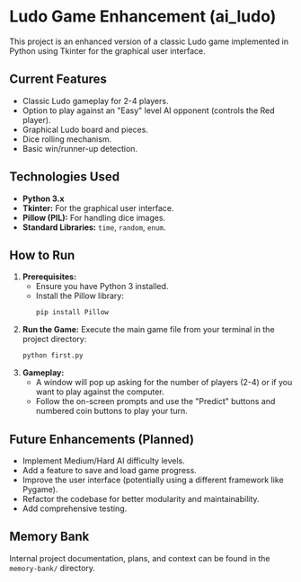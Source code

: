 # Ludo Game Enhancement (ai_ludo)

This project is an enhanced version of a classic Ludo game implemented in Python using Tkinter for the graphical user interface.

## Current Features

*   Classic Ludo gameplay for 2-4 players.
*   Option to play against an "Easy" level AI opponent (controls the Red player).
*   Graphical Ludo board and pieces.
*   Dice rolling mechanism.
*   Basic win/runner-up detection.

## Technologies Used

*   **Python 3.x**
*   **Tkinter:** For the graphical user interface.
*   **Pillow (PIL):** For handling dice images.
*   **Standard Libraries:** `time`, `random`, `enum`.

## How to Run

1.  **Prerequisites:**
    *   Ensure you have Python 3 installed.
    *   Install the Pillow library:
        ```bash
        pip install Pillow
        ```
2.  **Run the Game:**
    Execute the main game file from your terminal in the project directory:
    ```bash
    python first.py
    ```
3.  **Gameplay:**
    *   A window will pop up asking for the number of players (2-4) or if you want to play against the computer.
    *   Follow the on-screen prompts and use the "Predict" buttons and numbered coin buttons to play your turn.

## Future Enhancements (Planned)

*   Implement Medium/Hard AI difficulty levels.
*   Add a feature to save and load game progress.
*   Improve the user interface (potentially using a different framework like Pygame).
*   Refactor the codebase for better modularity and maintainability.
*   Add comprehensive testing.

## Memory Bank

Internal project documentation, plans, and context can be found in the `memory-bank/` directory.
